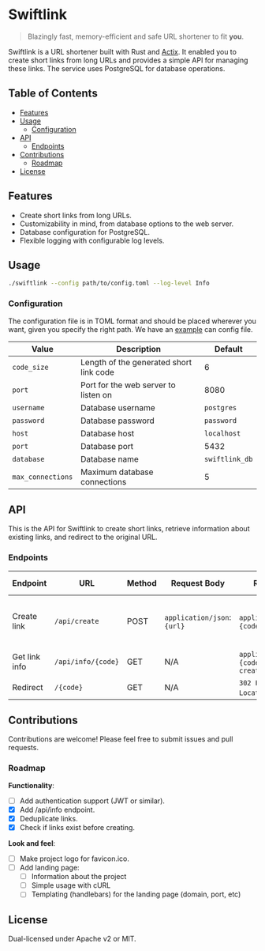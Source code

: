 # Swiftlink

> Blazingly fast, memory-efficient and safe URL shortener to fit **you**.

Swiftlink is a URL shortener built with Rust and [Actix](https://actix.rs). It enabled you to create short links from long URLs and provides a simple API for managing these links. The service uses PostgreSQL for database operations.

## Table of Contents

- [Features](#features)
- [Usage](#usage)
  - [Configuration](#configuration)
- [API](#api)
  - [Endpoints](#endpoints)
- [Contributions](#contributions)
  - [Roadmap](#roadmap)
- [License](#license)

## Features

- Create short links from long URLs.
- Customizability in mind, from database options to the web server.
- Database configuration for PostgreSQL.
- Flexible logging with configurable log levels.

## Usage

```sh
./swiftlink --config path/to/config.toml --log-level Info
```

### Configuration

The configuration file is in TOML format and should be placed wherever you want, given you specify the right path. We have an [example](example/config.toml) can config file.

| Value          | Description                                 | Default          |
|----------------|---------------------------------------------|------------------|
| `code_size`    | Length of the generated short link code    | 6                |
| `port`         | Port for the web server to listen on       | 8080             |
| `username`     | Database username                          | `postgres`       |
| `password`     | Database password                          | `password`       |
| `host`         | Database host                              | `localhost`      |
| `port`         | Database port                              | 5432             |
| `database`     | Database name                              | `swiftlink_db`   |
| `max_connections` | Maximum database connections             | 5                |

## API

This is the API for Swiftlink to create short links, retrieve information about existing links, and redirect to the original URL.

### Endpoints

| Endpoint | URL | Method | Request Body | Response | Error Handling |
| --- | --- | --- | --- | --- | --- |
| Create link | `/api/create` | POST | `application/json`: `{url}` | `application/json`: `{code, url}` | `400 Bad Request`, `500 Internal Server Error` |
| Get link info | `/api/info/{code}` | GET | N/A | `application/json`: `{code, created_at, url}` | `404 Not Found` |
| Redirect | `/{code}` | GET | N/A | `302 Found` with `Location` header | `404 Not Found` |

## Contributions

Contributions are welcome! Please feel free to submit issues and pull requests.

### Roadmap

**Functionality**:
- [ ] Add authentication support (JWT or similar).
- [X] Add /api/info endpoint.
- [X] Deduplicate links.
- [X] Check if links exist before creating.

**Look and feel**:
- [ ] Make project logo for favicon.ico.
- [ ] Add landing page:
  - [ ] Information about the project
  - [ ] Simple usage with cURL
  - [ ] Templating (handlebars) for the landing page (domain, port, etc)

## License

Dual-licensed under Apache v2 or MIT.
